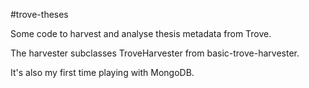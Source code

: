 #trove-theses

Some code to harvest and analyse thesis metadata from Trove.

The harvester subclasses TroveHarvester from basic-trove-harvester.

It's also my first time playing with MongoDB.